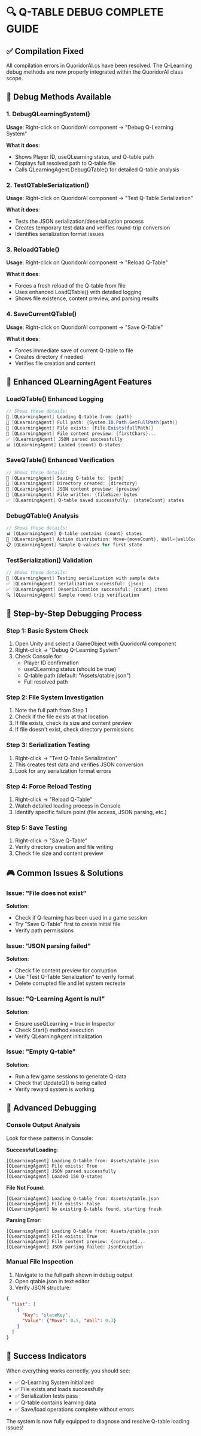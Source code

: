 # 🔍 Q-TABLE DEBUG COMPLETE GUIDE

## ✅ Compilation Fixed
All compilation errors in QuoridorAI.cs have been resolved. The Q-Learning debug methods are now properly integrated within the QuoridorAI class scope.

## 🎯 Debug Methods Available

### 1. DebugQLearningSystem()
**Usage**: Right-click on QuoridorAI component → "Debug Q-Learning System"

**What it does**:
- Shows Player ID, useQLearning status, and Q-table path
- Displays full resolved path to Q-table file
- Calls QLearningAgent.DebugQTable() for detailed Q-table analysis

### 2. TestQTableSerialization()
**Usage**: Right-click on QuoridorAI component → "Test Q-Table Serialization"

**What it does**:
- Tests the JSON serialization/deserialization process
- Creates temporary test data and verifies round-trip conversion
- Identifies serialization format issues

### 3. ReloadQTable()
**Usage**: Right-click on QuoridorAI component → "Reload Q-Table"

**What it does**:
- Forces a fresh reload of the Q-table from file
- Uses enhanced LoadQTable() with detailed logging
- Shows file existence, content preview, and parsing results

### 4. SaveCurrentQTable()
**Usage**: Right-click on QuoridorAI component → "Save Q-Table"

**What it does**:
- Forces immediate save of current Q-table to file
- Creates directory if needed
- Verifies file creation and content

## 🔧 Enhanced QLearningAgent Features

### LoadQTable() Enhanced Logging
```csharp
// Shows these details:
🔄 [QLearningAgent] Loading Q-table from: {path}
📂 [QLearningAgent] Full path: {System.IO.Path.GetFullPath(path)}
📂 [QLearningAgent] File exists: {File.Exists(fullPath)}
📄 [QLearningAgent] File content preview: {firstChars}...
✅ [QLearningAgent] JSON parsed successfully
📊 [QLearningAgent] Loaded {count} Q-states
```

### SaveQTable() Enhanced Verification
```csharp
// Shows these details:
💾 [QLearningAgent] Saving Q-table to: {path}
📂 [QLearningAgent] Directory created: {directory}
📄 [QLearningAgent] JSON content preview: {preview}
💾 [QLearningAgent] File written: {fileSize} bytes
✅ [QLearningAgent] Q-table saved successfully: {stateCount} states
```

### DebugQTable() Analysis
```csharp
// Shows these details:
📊 [QLearningAgent] Q-table contains {count} states
🎯 [QLearningAgent] Action distribution: Move={moveCount}, Wall={wallCount}
📋 [QLearningAgent] Sample Q-values for first state
```

### TestSerialization() Validation
```csharp
// Shows these details:
🧪 [QLearningAgent] Testing serialization with sample data
✅ [QLearningAgent] Serialization successful: {json}
✅ [QLearningAgent] Deserialization successful: {count} items
🔍 [QLearningAgent] Sample round-trip verification
```

## 🚀 Step-by-Step Debugging Process

### Step 1: Basic System Check
1. Open Unity and select a GameObject with QuoridorAI component
2. Right-click → "Debug Q-Learning System"
3. Check Console for:
   - Player ID confirmation
   - useQLearning status (should be true)
   - Q-table path (default: "Assets/qtable.json")
   - Full resolved path

### Step 2: File System Investigation
1. Note the full path from Step 1
2. Check if the file exists at that location
3. If file exists, check its size and content preview
4. If file doesn't exist, check directory permissions

### Step 3: Serialization Testing
1. Right-click → "Test Q-Table Serialization"
2. This creates test data and verifies JSON conversion
3. Look for any serialization format errors

### Step 4: Force Reload Testing
1. Right-click → "Reload Q-Table"
2. Watch detailed loading process in Console
3. Identify specific failure point (file access, JSON parsing, etc.)

### Step 5: Save Testing
1. Right-click → "Save Q-Table"
2. Verify directory creation and file writing
3. Check file size and content preview

## 🎮 Common Issues & Solutions

### Issue: "File does not exist"
**Solution**: 
- Check if Q-learning has been used in a game session
- Try "Save Q-Table" first to create initial file
- Verify path permissions

### Issue: "JSON parsing failed"
**Solution**:
- Check file content preview for corruption
- Use "Test Q-Table Serialization" to verify format
- Delete corrupted file and let system recreate

### Issue: "Q-Learning Agent is null"
**Solution**:
- Ensure useQLearning = true in Inspector
- Check Start() method execution
- Verify QLearningAgent initialization

### Issue: "Empty Q-table"
**Solution**:
- Run a few game sessions to generate Q-data
- Check that UpdateQ() is being called
- Verify reward system is working

## 📝 Advanced Debugging

### Console Output Analysis
Look for these patterns in Console:

**Successful Loading**:
```
[QLearningAgent] Loading Q-table from: Assets/qtable.json
[QLearningAgent] File exists: True
[QLearningAgent] JSON parsed successfully
[QLearningAgent] Loaded 150 Q-states
```

**File Not Found**:
```
[QLearningAgent] Loading Q-table from: Assets/qtable.json
[QLearningAgent] File exists: False
[QLearningAgent] No existing Q-table found, starting fresh
```

**Parsing Error**:
```
[QLearningAgent] Loading Q-table from: Assets/qtable.json
[QLearningAgent] File exists: True
[QLearningAgent] File content preview: {corrupted...
[QLearningAgent] JSON parsing failed: JsonException
```

### Manual File Inspection
1. Navigate to the full path shown in debug output
2. Open qtable.json in text editor
3. Verify JSON structure:
```json
{
  "list": [
    {
      "Key": "stateKey",
      "Value": {"Move": 0.5, "Wall": 0.3}
    }
  ]
}
```

## 🎯 Success Indicators

When everything works correctly, you should see:
- ✅ Q-Learning System initialized
- ✅ File exists and loads successfully
- ✅ Serialization tests pass
- ✅ Q-table contains learning data
- ✅ Save/load operations complete without errors

The system is now fully equipped to diagnose and resolve Q-table loading issues!
